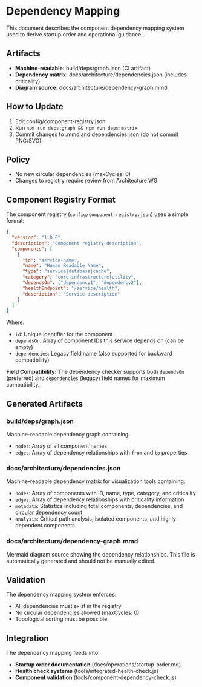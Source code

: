 # Dependency Mapping

This document describes the component dependency mapping system used to derive startup order and operational guidance.

## Artifacts

- **Machine-readable:** build/deps/graph.json (CI artifact)
- **Dependency matrix:** docs/architecture/dependencies.json (includes criticality)
- **Diagram source:** docs/architecture/dependency-graph.mmd

## How to Update

1. Edit config/component-registry.json
2. Run `npm run deps:graph && npm run deps:matrix`
3. Commit changes to .mmd and dependencies.json (do not commit PNG/SVG)

## Policy

- No new circular dependencies (maxCycles: 0)
- Changes to registry require review from Architecture WG

## Component Registry Format

The component registry (`config/component-registry.json`) uses a simple format:

```json
{
  "version": "1.0.0",
  "description": "Component registry description",
  "components": [
    {
      "id": "service-name",
      "name": "Human Readable Name",
      "type": "service|database|cache",
      "category": "core|infrastructure|utility", 
      "dependsOn": ["dependency1", "dependency2"],
      "healthEndpoint": "/service/health",
      "description": "Service description"
    }
  ]
}
```

Where:

- `id`: Unique identifier for the component
- `dependsOn`: Array of component IDs this service depends on (can be empty)
- `dependencies`: Legacy field name (also supported for backward compatibility)

**Field Compatibility:** The dependency checker supports both `dependsOn` (preferred) and `dependencies` (legacy) field names for maximum compatibility.

## Generated Artifacts

### build/deps/graph.json

Machine-readable dependency graph containing:

- `nodes`: Array of all component names
- `edges`: Array of dependency relationships with `from` and `to` properties

### docs/architecture/dependencies.json

Machine-readable dependency matrix for visualization tools containing:

- `nodes`: Array of components with ID, name, type, category, and criticality
- `edges`: Array of dependency relationships with criticality information
- `metadata`: Statistics including total components, dependencies, and circular dependency count
- `analysis`: Critical path analysis, isolated components, and highly dependent components

### docs/architecture/dependency-graph.mmd

Mermaid diagram source showing the dependency relationships. This file is automatically generated and should not be manually edited.

## Validation

The dependency mapping system enforces:

- All dependencies must exist in the registry
- No circular dependencies allowed (maxCycles: 0)
- Topological sorting must be possible

## Integration

The dependency mapping feeds into:

- **Startup order documentation** (docs/operations/startup-order.md)
- **Health check systems** (tools/integrated-health-check.js)
- **Component validation** (tools/component-dependency-check.js)
